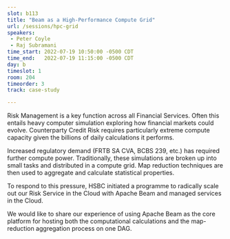 ```yaml
---
slot: b113
title: "Beam as a High-Performance Compute Grid"
url: /sessions/hpc-grid
speakers:
 - Peter Coyle
 - Raj Subramani
time_start: 2022-07-19 10:50:00 -0500 CDT
time_end:   2022-07-19 11:15:00 -0500 CDT
day: b
timeslot: 1
room: 204
timeorder: 3
track: case-study

---
```


Risk Management is a key function across all Financial Services. Often this entails heavy computer simulation exploring how financial markets could evolve.  Counterparty Credit Risk  requires particularly  extreme compute capacity given the billions of daily calculations it performs.

Increased regulatory demand (FRTB SA CVA, BCBS 239, etc.) has required further compute power. Traditionally, these simulations are broken up into small tasks and distributed in a compute grid. Map reduction techniques are then used to aggregate and calculate statistical properties.  

To respond to this pressure, HSBC initiated a programme to radically scale out our Risk Service in the Cloud with Apache Beam and managed services in the Cloud.

We would like to share our experience of using Apache Beam as the core platform for hosting both the computational calculations and the map-reduction aggregation process on one DAG.